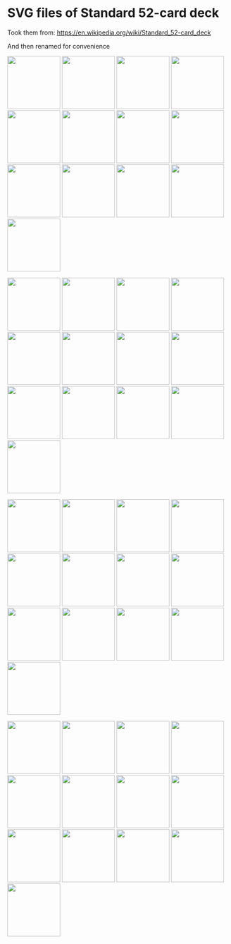 # SVG files of Standard 52-card deck

Took them from: https://en.wikipedia.org/wiki/Standard_52-card_deck

And then renamed for convenience

<img src="svg/A♠.svg" width="120px"> <img src="svg/2♠.svg" width="120px"> <img src="svg/3♠.svg" width="120px"> <img src="svg/4♠.svg" width="120px"> <img src="svg/5♠.svg" width="120px"> <img src="svg/6♠.svg" width="120px"> <img src="svg/7♠.svg" width="120px"> <img src="svg/8♠.svg" width="120px"> <img src="svg/9♠.svg" width="120px"> <img src="svg/10♠.svg" width="120px"> <img src="svg/J♠.svg" width="120px"> <img src="svg/Q♠.svg" width="120px"> <img src="svg/K♠.svg" width="120px">

<img src="svg/A♥.svg" width="120px"> <img src="svg/2♥.svg" width="120px"> <img src="svg/3♥.svg" width="120px"> <img src="svg/4♥.svg" width="120px"> <img src="svg/5♥.svg" width="120px"> <img src="svg/6♥.svg" width="120px"> <img src="svg/7♥.svg" width="120px"> <img src="svg/8♥.svg" width="120px"> <img src="svg/9♥.svg" width="120px"> <img src="svg/10♥.svg" width="120px"> <img src="svg/J♥.svg" width="120px"> <img src="svg/Q♥.svg" width="120px"> <img src="svg/K♥.svg" width="120px">

<img src="svg/A♦.svg" width="120px"> <img src="svg/2♦.svg" width="120px"> <img src="svg/3♦.svg" width="120px"> <img src="svg/4♦.svg" width="120px"> <img src="svg/5♦.svg" width="120px"> <img src="svg/6♦.svg" width="120px"> <img src="svg/7♦.svg" width="120px"> <img src="svg/8♦.svg" width="120px"> <img src="svg/9♦.svg" width="120px"> <img src="svg/10♦.svg" width="120px"> <img src="svg/J♦.svg" width="120px"> <img src="svg/Q♦.svg" width="120px"> <img src="svg/K♦.svg" width="120px">

<img src="svg/A♣.svg" width="120px"> <img src="svg/2♣.svg" width="120px"> <img src="svg/3♣.svg" width="120px"> <img src="svg/4♣.svg" width="120px"> <img src="svg/5♣.svg" width="120px"> <img src="svg/6♣.svg" width="120px"> <img src="svg/7♣.svg" width="120px"> <img src="svg/8♣.svg" width="120px"> <img src="svg/9♣.svg" width="120px"> <img src="svg/10♣.svg" width="120px"> <img src="svg/J♣.svg" width="120px"> <img src="svg/Q♣.svg" width="120px"> <img src="svg/K♣.svg" width="120px">
